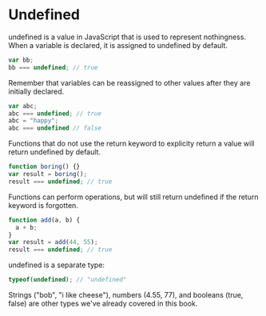 # Undefined

undefined is a value in JavaScript that is used to represent nothingness.  When a variable is declared, it is assigned to undefined by default.

```javascript
var bb;
bb === undefined; // true
```

Remember that variables can be reassigned to other values after they are initially declared.

```javascript
var abc;
abc === undefined; // true
abc = "happy";
abc === undefined // false
```

Functions that do not use the return keyword to explicity return a value will return undefined by default.

```javascript
function boring() {}
var result = boring();
result === undefined; // true
```

Functions can perform operations, but will still return undefined if the return keyword is forgotten.

```javascript
function add(a, b) {
  a + b;
}
var result = add(44, 55);
result === undefined; // true
```

undefined is a separate type:

```javascript
typeof(undefined); // "undefined"
```

Strings ("bob", "i like cheese"), numbers (4.55, 77), and booleans (true, false) are other types we've already covered in this book.

